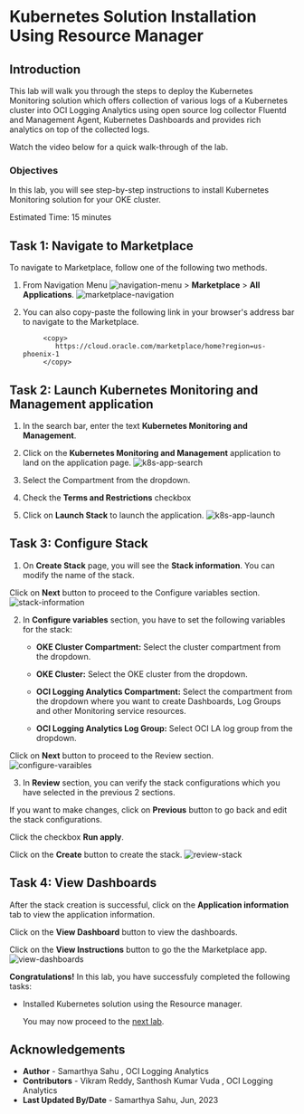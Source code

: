 # Kubernetes Solution Installation Using Resource Manager

## Introduction

This lab will walk you through the steps to deploy the Kubernetes Monitoring solution which offers collection of various logs of a Kubernetes cluster into OCI Logging Analytics using open source log collector Fluentd and Management Agent, Kubernetes Dashboards and provides rich analytics on top of the collected logs. 

Watch the video below for a quick walk-through of the lab.


### Objectives

In this lab, you will see step-by-step instructions to install Kubernetes Monitoring solution for your OKE cluster.

Estimated Time: 15 minutes

## Task 1: Navigate to Marketplace

To navigate to Marketplace, follow one of the following two methods.

1. From Navigation Menu ![navigation-menu](images/navigation-menu.png) > **Marketplace** > **All Applications**.
![marketplace-navigation](./images/marketplace-navigation.gif " ")

2. You can also copy-paste the following link in your browser's address bar to navigate to the Marketplace.
    ```
         <copy>
            https://cloud.oracle.com/marketplace/home?region=us-phoenix-1
         </copy>   
    ```

## Task 2: Launch Kubernetes Monitoring and Management application
    
1. In the search bar, enter the text **Kubernetes Monitoring and Management**.

2. Click on the **Kubernetes Monitoring and Management** application to land on the application page.
![k8s-app-search](./images/k8s-app-search.png " ")

3. Select the Compartment from the dropdown.

4. Check the **Terms and Restrictions** checkbox

5. Click on **Launch Stack** to launch the application.
![k8s-app-launch](./images/k8s-app-launch.png " ")

## Task 3: Configure Stack

1. On **Create Stack** page, you will see the **Stack information**. You can modify the name of the stack. 

  Click on **Next** button to proceed to the Configure variables section.
  ![stack-information](./images/stack-information.png " ")
  

2. In **Configure variables** section, you have to set the following variables for the stack:

    - **OKE Cluster Compartment:** Select the cluster compartment from the dropdown.

    - **OKE Cluster:** Select the OKE cluster from the dropdown.

    - **OCI Logging Analytics Compartment:** Select the compartment from the dropdown where you want to create Dashboards, Log Groups and other Monitoring service resources.

    - **OCI Logging Analytics Log Group:** Select OCI LA log group from the dropdown.

  Click on **Next** button to proceed to the Review section.
  ![configure-varaibles](./images/configure-varaibles.png " ")

3. In **Review** section, you can verify the stack configurations which you have selected in the previous 2 sections.

  If you want to make changes, click on **Previous** button to go back and edit the stack configurations.

  Click the checkbox **Run apply**.

  Click on the **Create** button to create the stack.
  ![review-stack](./images/review-stack.png " ")
  

## Task 4: View Dashboards

After the stack creation is successful, click on the **Application information** tab to view the application information.

Click on the **View Dashboard** button to view the dashboards.

Click on the **View Instructions** button to go the the Marketplace app.
![view-dashboards](./images/application-information.png " ")




**Congratulations!** In this lab, you have successfuly completed the following tasks:
- Installed Kubernetes solution using the Resource manager.

  You may now proceed to the [next lab](#next).

## Acknowledgements
* **Author** - Samarthya Sahu , OCI Logging Analytics
* **Contributors** -  Vikram Reddy, Santhosh Kumar Vuda , OCI Logging Analytics
* **Last Updated By/Date** - Samarthya Sahu, Jun, 2023
